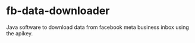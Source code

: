 # fb-data-downloader
Java software to download data from facebook meta business inbox using the apikey.
